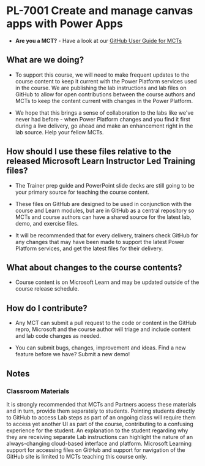 # PL-7001 Create and manage canvas apps with Power Apps

- **Are you a MCT?** - Have a look at our [GitHub User Guide for MCTs](https://microsoftlearning.github.io/MCT-User-Guide/)

## What are we doing?

- To support this course, we will need to make frequent updates to the course content to keep it current with the Power Platform services used in the course.  We are publishing the lab instructions and lab files on GitHub to allow for open contributions between the course authors and MCTs to keep the content current with changes in the Power Platform.

- We hope that this brings a sense of collaboration to the labs like we've never had before - when Power Platform changes and you find it first during a live delivery, go ahead and make an enhancement right in the lab source. Help your fellow MCTs.

## How should I use these files relative to the released Microsoft Learn Instructor Led Training files?

- The Trainer prep guide and PowerPoint slide decks are still going to be your primary source for teaching the course content.

- These files on GitHub are designed to be used in conjunction with the course and Learn modules, but are in GitHub as a central repository so MCTs and course authors can have a shared source for the latest lab, demo, and exercise files.

- It will be recommended that for every delivery, trainers check GitHub for any changes that may have been made to support the latest Power Platform services, and get the latest files for their delivery.

## What about changes to the course contents?

- Course content is on Microsoft Learn and may be updated outside of the course release schedule.

## How do I contribute?

- Any MCT can submit a pull request to the code or content in the GitHub repro, Microsoft and the course author will triage and include content and lab code changes as needed.

- You can submit bugs, changes, improvement and ideas. Find a new feature before we have? Submit a new demo!

## Notes

### Classroom Materials

It is strongly recommended that MCTs and Partners access these materials and in turn, provide them separately to students. Pointing students directly to GitHub to access Lab steps as part of an ongoing class will require them to access yet another UI as part of the course, contributing to a confusing experience for the student. An explanation to the student regarding why they are receiving separate Lab instructions can highlight the nature of an always-changing cloud-based interface and platform. Microsoft Learning support for accessing files on GitHub and support for navigation of the GitHub site is limited to MCTs teaching this course only.

